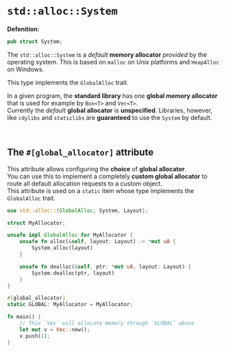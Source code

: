 # `std::alloc::System`
**Defenition**:
```rust
pub struct System;
```

The `std::alloc::System` is a *default* **memory allocator** *provided* by the operating system. This is based on `malloc` on Unix platforms and `HeapAlloc` on Windows.<br>

This type implements the `GlobalAlloc` trait.<br>

In a given program, the **standard library** has one **global memory allocator** that is used for example by `Box<T>` and `Vec<T>`.<br>
Currently the *default* **global allocator** is **unspecified**. Libraries, however, like `cdylibs` and `staticlibs` are **guaranteed** to use the `System` by default.<br>

<br>

## The `#[global_allocator]` attribute
This attribute allows configuring the **choice** of **global allocator**.<br>
You can use this to implement a completely **custom global allocator** to route all default allocation requests to a custom object.<br>
This attribute is used on a `static` item whose type implements the `GlobalAlloc` trait.<br>

```rust
use std::alloc::{GlobalAlloc, System, Layout};

struct MyAllocator;

unsafe impl GlobalAlloc for MyAllocator {
    unsafe fn alloc(&self, layout: Layout) -> *mut u8 {
        System.alloc(layout)
    }

    unsafe fn dealloc(&self, ptr: *mut u8, layout: Layout) {
        System.dealloc(ptr, layout)
    }
}

#[global_allocator]
static GLOBAL: MyAllocator = MyAllocator;

fn main() {
    // This `Vec` will allocate memory through `GLOBAL` above
    let mut v = Vec::new();
    v.push(1);
}
```

